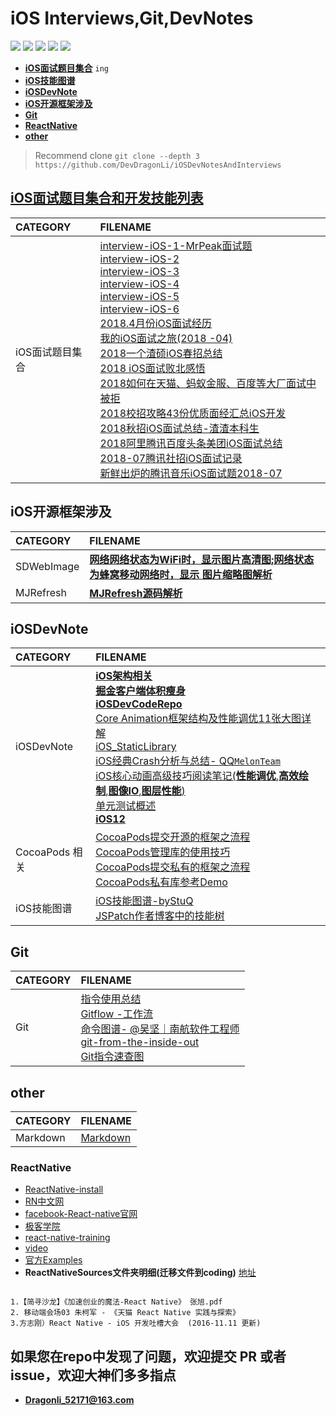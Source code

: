 #  iOS Interviews,Git,DevNotes 

</p>
<p align='left'>
<img src="http://githubbadges.com/star.svg?user=DevDragonLi&repo=iOSDevNotesAndInterviews">
<img src="http://githubbadges.com/fork.svg?user=DevDragonLi&repo=iOSDevNotesAndInterviews">
<img src="https://img.shields.io/badge/PR-welcome%20!-brightgreen.svg?colorA=a0cd34">
<img src="https://img.shields.io/packagist/l/doctrine/orm.svg">
<img src="https://img.shields.io/github/last-commit/google/skia.svg">
</p>

- **[iOS面试题目集合](#iOSinterview)** `ing`
- **[iOS技能图谱](#iOSinterview)**
- **[iOSDevNote](#iOSDevNote)**
- **[iOS开源框架涉及](#frameWorks)**
- **[Git](#Git)**
- **[ReactNative](#ReactNative)**
- **[other](#other)**

> Recommend clone 
> `git clone --depth 3 https://github.com/DevDragonLi/iOSDevNotesAndInterviews`

## <a name="iOSinterview"></a> [iOS面试题目集合和开发技能列表](./interview-iOS)

| CATEGORY | FILENAME |  
|:----|:----|
|iOS面试题目集合|[interview-iOS-1-MrPeak面试题](./interview-iOS/interview-iOS-1.md)<br>[interview-iOS-2](./interview-iOS/interview-iOS-2.md)<br>[interview-iOS-3](./interview-iOS/interview-iOS-3.md)<br>[interview-iOS-4](./interview-iOS/interview-iOS-4.md)<br>[interview-iOS-5](./interview-iOS/interview-iOS-5.md)<br>[interview-iOS-6](./interview-iOS/interview-iOS-6.md)<br>[2018.4月份iOS面试经历](./interview-iOS/interview-iOS-7-2018-4月份iOS面试经历.md)<br>[我的iOS面试之旅(2018 -04)](./interview-iOS/interview-iOS-8-我的iOS面试之旅.md)<br>[2018一个渣硕iOS春招总结](./interview-iOS/interview-iOS-9-一个渣硕iOS春招总结.md)<br>[2018 iOS面试败北感悟](./interview-iOS/interview-iOS-10-iOS面试败北感悟.md)<br>[2018如何在天猫、蚂蚁金服、百度等大厂面试中被拒](./interview-iOS/interview-iOS-11-如何在天猫、蚂蚁金服、百度等大厂面试中被拒.md)<br>[2018校招攻略43份优质面经汇总iOS开发](./interview-iOS/interview-iOS-12校招攻略43份优质面经汇总iOS开发.md)<br>[2018秋招iOS面试总结-渣渣本科生](./interview-iOS/interview-iOS-13-2018秋招iOS面试总结-渣渣本科生.md)<br>[2018阿里腾讯百度头条美团iOS面试总结](./interview-iOS/interview-iOS-14-阿里腾讯百度头条美团iOS面试总结.md)<br> [2018-07腾讯社招iOS面试记录](./interview-iOS/interview-iOS-15-腾讯社招iOS面试记录2018-07.md)<br>[新鲜出炉的腾讯音乐iOS面试题2018-07](./interview-iOS/interview-iOS-16-新鲜出炉的腾讯音乐iOS面试题2018-07.md)<br> |


## <a name="frameWorks"></a> iOS开源框架涉及
| CATEGORY | FILENAME |  
|:----|:----|
|SDWebImage|**[网络网络状态为WiFi时，显示图片高清图;网络状态为蜂窝移动网络时，显示 图片缩略图解析](./Analyze/SDWebImage/网络网络状态不同加载图片.md)**|
|MJRefresh|**[MJRefresh源码解析](./Analyze/MJRefresh/MJRefresh.md)**|


## <a name="iOSDevNote"></a> iOSDevNote

| CATEGORY | FILENAME |  
|:----|:----|
|iOSDevNote|[**iOS架构相关**](./iOSNote/iOS_architecture.pdf)<br>[**掘金客户端体积瘦身**](./iOSNote/appThin/readme.md)<br>[**iOSDevCodeRepo**](https://github.com/DevDragonLi/iOSDevDemo)<br>[Core Animation框架结构及性能调优11张大图详解](https://github.com/DevDragonLi/Core-AnimationPerformanceOptimization)<br>[iOS_StaticLibrary](./iOSNote/iOS_StaticLibrary/readme.md)<br>[iOS经典Crash分析与总结- QQ`MelonTeam`](./iOSNote/crash/README.md)<br>[iOS核心动画高级技巧阅读笔记(**性能调优**,**高效绘制**,**图像IO**,**图层性能**)](./iOSNote/Article/iOS-coreAnimationNote.md)<br>[单元测试概述](./iOSNote/Article/UnitTesting.md)<br>[**iOS12**](./iOSNote/iOS12/readme.md)|
|CocoaPods 相关 |[CocoaPods提交开源的框架之流程](./iOSNote/CocoaPods/cocoapods-podspec.md)<br> [CocoaPods管理库的使用技巧](./iOSNote/CocoaPods/CocoaPods管理库的使用技巧.md)<br>[CocoaPods提交私有的框架之流程](./iOSNote/CocoaPods/Pod&&spec.md) <br>[CocoaPods私有库参考Demo](https://github.com/DevDragonLi/iOSDevDemo/tree/master/1-DevDemo/PodPrivate_demo )|
|iOS技能图谱|[iOS技能图谱-byStuQ](./iOSNote/Article/map-MobileDev-iOSDev.md)<br>[JSPatch作者博客中的技能树](./images/iOSDev-bang.png)|

## <a name="Git"></a> Git

| CATEGORY | FILENAME |  
|:----|:----|
| Git |[指令使用总结](./Git.md)<br>[Gitflow -工作流](./other/Gitflow.md)<br>[命令图谱- @吴坚｜南航软件工程师](https://github.com/TeamStuQ/skill-map/blob/master/data/map-Git.md)<br>[git-from-the-inside-out](https://maryrosecook.com/blog/post/git-from-the-inside-out)<br>[Git指令速查图](./images/git_easy.jpg)|

## <a name="other"></a> other
| CATEGORY | FILENAME |  
|:----|:----|
| Markdown |[Markdown](./other/Markdown.md)|


### <a name="ReactNative"></a> ReactNative 

- [ReactNative-install](./iOSNote/ReactNative-install.md)
- [RN中文网](http://reactnative.cn)
- [facebook-React-native官网](https://facebook.github.io/react-native/)
- [极客学院](http://wiki.jikexueyuan.com/project/react-native/)
- [react-native-training](https://www.gitbook.com/book/unbug/react-native-training/details)
- [video](http://list.youku.com/albumlist/show?id=27615900&ascending=1&page=1)
- [官方Examples](https://github.com/facebook/react-native/tree/master/Examples)
- **ReactNativeSources文件夹明细(迁移文件到coding)**  [地址](https://coding.net/u/LFL/p/GitHubRepo/git)

```

1.【简寻沙龙】《加速创业的魔法-React Native》 张旭.pdf
2. 移动端会场03 朱柯军 - 《天猫 React Native 实践与探索》
3.方志刚）React Native - iOS 开发吐槽大会  (2016-11.11 更新)

```

## 如果您在repo中发现了问题，欢迎提交 PR 或者 issue，欢迎大神们多多指点

- **Dragonli_52171@163.com**
